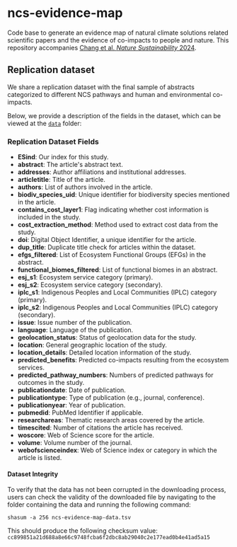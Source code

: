 # ncs-evidence-map

Code base to generate an evidence map of natural climate solutions related scientific papers and the evidence of co-impacts to people and nature. This repository accompanies [Chang et al. *Nature Sustainability* 2024](https://doi.org/10.1038/s41893-024-01454-z).

## Replication dataset

We share a replication dataset with the final sample of abstracts categorized to different NCS pathways and human and environmental co-impacts.

Below, we provide a description of the fields in the dataset, which can be viewed at the [`data`](https://github.com/lexunit-ai/ncs-evidence-map/tree/main/data) folder:

### Replication Dataset Fields

- **ESind**: Our index for this study.
- **abstract**: The article's abstract text.
- **addresses**: Author affiliations and institutional addresses.
- **articletitle**: Title of the article.
- **authors**: List of authors involved in the article.
- **biodiv_species_uid**: Unique identifier for biodiversity species mentioned in the article.
- **contains_cost_layer1**: Flag indicating whether cost information is included in the study.
- **cost_extraction_method**: Method used to extract cost data from the study.
- **doi**: Digital Object Identifier, a unique identifier for the article.
- **dup_title**: Duplicate title check for articles within the dataset.
- **efgs_filtered**: List of Ecosystem Functional Groups (EFGs) in the abstract.
- **functional_biomes_filtered**: List of functional biomes in an abstract.
- **esj_s1**: Ecosystem service category (primary).
- **esj_s2**: Ecosystem service category (secondary).
- **iplc_s1**: Indigenous Peoples and Local Communities (IPLC) category (primary).
- **iplc_s2**: Indigenous Peoples and Local Communities (IPLC) category (secondary).
- **issue**: Issue number of the publication.
- **language**: Language of the publication.
- **geolocation_status**: Status of geolocation data for the study.
- **location**: General geographic location of the study.
- **location_details**: Detailed location information of the study.
- **predicted_benefits**: Predicted co-impacts resulting from the ecosystem services.
- **predicted_pathway_numbers**: Numbers of predicted pathways for outcomes in the study.
- **publicationdate**: Date of publication.
- **publicationtype**: Type of publication (e.g., journal, conference).
- **publicationyear**: Year of publication.
- **pubmedid**: PubMed Identifier if applicable.
- **researchareas**: Thematic research areas covered by the article.
- **timescited**: Number of citations the article has received.
- **woscore**: Web of Science score for the article.
- **volume**: Volume number of the journal.
- **webofscienceindex**: Web of Science index or category in which the article is listed.

#### Dataset Integrity

To verify that the data has not been corrupted in the downloading process, users can check the validity of the downloaded file by navigating to the folder containing the data and running the following command:

`shasum -a 256 ncs-evidence-map-data.tsv`

This should produce the following checksum value: `cc899851a21d688a8e66c9748fcba6f2dbc8ab29040c2e177ead0b4e41ad5a15`

